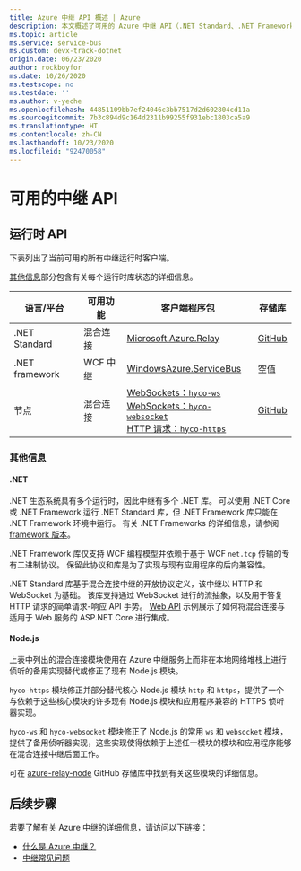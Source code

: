 ```yaml
---
title: Azure 中继 API 概述 | Azure
description: 本文概述了可用的 Azure 中继 API（.NET Standard、.NET Framework、Node.js 等）
ms.topic: article
ms.service: service-bus
ms.custom: devx-track-dotnet
origin.date: 06/23/2020
author: rockboyfor
ms.date: 10/26/2020
ms.testscope: no
ms.testdate: ''
ms.author: v-yeche
ms.openlocfilehash: 44851109bb7ef24046c3bb7517d2d602804cd11a
ms.sourcegitcommit: 7b3c894d9c164d2311b99255f931ebc1803ca5a9
ms.translationtype: HT
ms.contentlocale: zh-CN
ms.lasthandoff: 10/23/2020
ms.locfileid: "92470058"
---
```

<!--Verified successfully-->
# <a name="available-relay-apis"></a>可用的中继 API

## <a name="runtime-apis"></a>运行时 API

下表列出了当前可用的所有中继运行时客户端。

[其他信息](#additional-information)部分包含有关每个运行时库状态的详细信息。

| 语言/平台 | 可用功能 | 客户端程序包 | 存储库 |
| --- | --- | --- | --- |
| .NET Standard | 混合连接 | [Microsoft.Azure.Relay](https://www.nuget.org/packages/Microsoft.Azure.Relay/) | [GitHub](https://github.com/azure/azure-relay-dotnet) |
| .NET framework | WCF 中继 | [WindowsAzure.ServiceBus](https://www.nuget.org/packages/WindowsAzure.ServiceBus/) | 空值 |
| 节点 | 混合连接 | [WebSockets：`hyco-ws`](https://www.npmjs.com/package/hyco-ws)<br/>[WebSockets：`hyco-websocket`](https://www.npmjs.com/package/hyco-websocket)<br/>[HTTP 请求：`hyco-https`](https://www.npmjs.com/package/hyco-https) | [GitHub](https://github.com/Azure/azure-relay-node) |

### <a name="additional-information"></a><a name="additional-information"></a>其他信息

#### <a name="net"></a>.NET

.NET 生态系统具有多个运行时，因此中继有多个 .NET 库。 可以使用 .NET Core 或 .NET Framework 运行 .NET Standard 库，但 .NET Framework 库只能在 .NET Framework 环境中运行。 有关 .NET Frameworks 的详细信息，请参阅 [framework 版本](https://docs.microsoft.com/dotnet/articles/standard/frameworks)。

.NET Framework 库仅支持 WCF 编程模型并依赖于基于 WCF `net.tcp` 传输的专有二进制协议。 保留此协议和库是为了实现与现有应用程序的后向兼容性。

.NET Standard 库基于混合连接中继的开放协议定义，该中继以 HTTP 和 WebSocket 为基础。 该库支持通过 WebSocket 进行的流抽象，以及用于答复 HTTP 请求的简单请求-响应 API 手势。 [Web API](https://github.com/Azure/azure-relay-dotnet) 示例展示了如何将混合连接与适用于 Web 服务的 ASP.NET Core 进行集成。

#### <a name="nodejs"></a>Node.js

上表中列出的混合连接模块使用在 Azure 中继服务上而非在本地网络堆栈上进行侦听的备用实现替代或修正了现有 Node.js 模块。

`hyco-https` 模块修正并部分替代核心 Node.js 模块 `http` 和 `https`，提供了一个与依赖于这些核心模块的许多现有 Node.js 模块和应用程序兼容的 HTTPS 侦听器实现。

`hyco-ws` 和 `hyco-websocket` 模块修正了 Node.js 的常用 `ws` 和 `websocket` 模块，提供了备用侦听器实现，这些实现使得依赖于上述任一模块的模块和应用程序能够在混合连接中继后面工作。

可在 [azure-relay-node](https://github.com/Azure/azure-relay-node) GitHub 存储库中找到有关这些模块的详细信息。

## <a name="next-steps"></a>后续步骤

若要了解有关 Azure 中继的详细信息，请访问以下链接：
* [什么是 Azure 中继？](relay-what-is-it.md)
* [中继常见问题](relay-faq.md)

<!-- Update_Description: update meta properties, wording update, update link -->